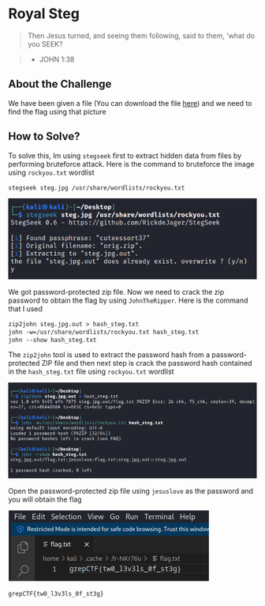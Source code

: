 # Royal Steg
> Then Jesus turned, and seeing them following, said to them, 'what do you SEEK?

> - JOHN 1:38

## About the Challenge
We have been given a file (You can download the file [here](steg.jpg)) and we need to find the flag using that picture

## How to Solve?
To solve this, Im using `stegseek` first to extract hidden data from files by performing bruteforce attack. Here is the command to bruteforce the image using `rockyou.txt` wordlist

```shell
stegseek steg.jpg /usr/share/wordlists/rockyou.txt
```

![stegseek](images/stegseek.png)

We got password-protected zip file. Now we need to crack the zip password to obtain the flag by using `JohnTheRipper`. Here is the command that I used

```shell
zip2john steg.jpg.out > hash_steg.txt
john -w=/usr/share/wordlists/rockyou.txt hash_steg.txt
john --show hash_steg.txt
```

The `zip2john` tool is used to extract the password hash from a password-protected ZIP file and then next step is  crack the password hash contained in the `hash_steg.txt` file using `rockyou.txt` wordlist

![john](images/john.png)

Open the password-protected zip file using `jesuslove` as the password and you will obtain the flag

![flag](images/flag.png)

```
grepCTF{tw0_l3v3ls_0f_st3g}
```